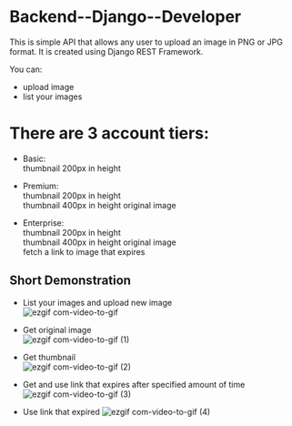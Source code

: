 # Backend--Django--Developer

This is simple API that allows any user to upload an image in PNG or JPG format.
It is created using Django REST Framework.

You can:
* upload image
* list your images

# There are 3 account tiers:  
* Basic:  
thumbnail 200px in height

* Premium:  
thumbnail 200px in height  
thumbnail 400px in height
original image  

* Enterprise:  
thumbnail 200px in height  
thumbnail 400px in height
original image  
fetch a link to image that expires  

## Short Demonstration 
* List your images and upload new image  
![ezgif com-video-to-gif](https://user-images.githubusercontent.com/81069467/219980727-75123234-a75b-453c-96de-3f26245f5aff.gif)
  
* Get original image  
![ezgif com-video-to-gif (1)](https://user-images.githubusercontent.com/81069467/219980758-52fcf812-4502-437e-90cc-4a4a0df18312.gif)
  
* Get thumbnail  
![ezgif com-video-to-gif (2)](https://user-images.githubusercontent.com/81069467/219980782-45c48756-2d40-4295-a8ca-ac36630c1c89.gif)
  
* Get and use link that expires after specified amount of time
![ezgif com-video-to-gif (3)](https://user-images.githubusercontent.com/81069467/219980850-eb95265d-8ea7-41f2-9b8a-2dde84bbace8.gif)
  
* Use link that expired
![ezgif com-video-to-gif (4)](https://user-images.githubusercontent.com/81069467/219980855-b3d9143c-19c7-435d-b755-59c48865930c.gif)
  
